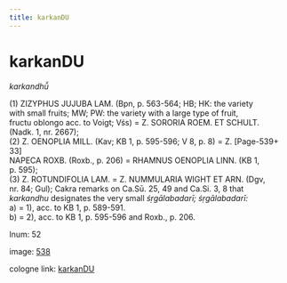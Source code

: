 ```yaml
---
title: karkanDU
---
```


# karkanDU

<i>karkandhū̆</i>  <div n="P" />(1) <bot>ZIZYPHUS JUJUBA LAM.</bot> (Bpn, p. 563-564; HB; HK: the variety <div n="lb" />with small fruits; MW; PW: the variety with a large type of fruit, <div n="lb" />fructu oblongo acc. to Voigt; Vśs) = <bot>Z. SORORIA ROEM. ET SCHULT.</bot> <div n="lb" />(Nadk. 1, nr. 2667); <div n="P" />(2) <bot>Z. OENOPLIA MILL.</bot> (Kav; KB 1, p. 595-596; V 8, p. 8) = <bot>Z.</bot> [Page-539+ 33] <div n="lb" /><bot>NAPECA ROXB.</bot> (Roxb., p. 206) = <bot>RHAMNUS OENOPLIA LINN.</bot> (KB 1, <div n="lb" />p. 595); <div n="P" />(3) <bot>Z. ROTUNDIFOLIA LAM.</bot> = <bot>Z. NUMMULARIA WIGHT ET ARN.</bot> (Dgv, <div n="lb" />nr. 84; Gul); Cakra remarks on Ca.Sū. 25, 49 and Ca.Si. 3, 8 that <div n="lb" /><i>karkandhu</i> designates the very small <i>śṛgālabadarī; śṛgālabadarī:</i> <div n="P" />a) = 1), acc. to KB 1, p. 589-591. <div n="P" />b) = 2), acc. to KB 1, p. 595-596 and Roxb., p. 206.

lnum: 52

image: [538](https://www.sanskrit-lexicon.uni-koeln.de/scans/csl-apidev/servepdf.php?dict=snp&page=538)

cologne link: [karkanDU](https://sanskrit-lexicon.uni-koeln.de/scans/csl-apidev/getword.php?dict=snp&key=karkanDU)


